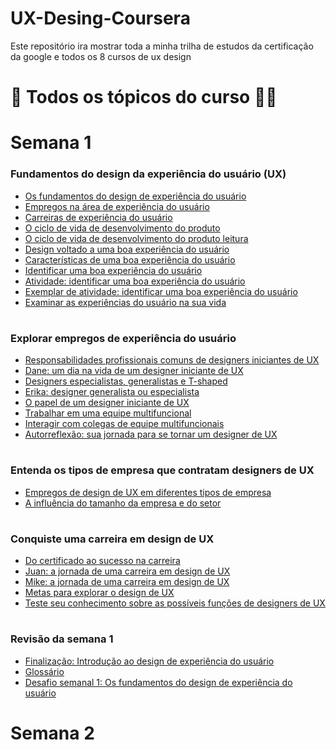 # UX-Desing-Coursera
Este repositório ira mostrar toda a minha trilha de estudos da certificação da google e todos os 8 cursos de ux design 
# :pencil: Todos os tópicos do curso :man_technologist:
# Semana 1

### Fundamentos do design da experiência do usuário (UX)

- [Os fundamentos do design de experiência do usuário](https://github.com/vhenriqueDev/UX-Desing-Coursera/blob/main/Fundamentos%20do%20design%20da%20experi%C3%AAncia%20do%20usu%C3%A1rio%20(UX)/semana-1/Os%20fundamentos%20do%20design%20de%20experi%C3%AAncia%20do%20usu%C3%A1rio.md)
- [Empregos na área de experiência do usuário](https://github.com/vhenriqueDev/UX-Desing-Coursera/blob/main/Fundamentos%20do%20design%20da%20experi%C3%AAncia%20do%20usu%C3%A1rio%20(UX)/semana-1/Empregos%20na%20%C3%A1rea%20de%20experi%C3%AAncia%20do%20usu%C3%A1rio.md)
- [Carreiras de experiência do usuário](https://github.com/vhenriqueDev/UX-Desing-Coursera/blob/main/Fundamentos%20do%20design%20da%20experi%C3%AAncia%20do%20usu%C3%A1rio%20(UX)/semana-1/Carreiras%20de%20experi%C3%AAncia%20do%20usu%C3%A1rio.md)
- [O ciclo de vida de desenvolvimento do produto](https://github.com/vhenriqueDev/UX-Desing-Coursera/blob/main/Fundamentos%20do%20design%20da%20experi%C3%AAncia%20do%20usu%C3%A1rio%20(UX)/semana-1/vida.md)
- [O ciclo de vida de desenvolvimento do produto leitura](https://github.com/vhenriqueDev/UX-Desing-Coursera/blob/main/Fundamentos%20do%20design%20da%20experi%C3%AAncia%20do%20usu%C3%A1rio%20(UX)/semana-1/vida2.md)
- [Design voltado a uma boa experiência do usuário](https://github.com/vhenriqueDev/UX-Desing-Coursera/blob/main/Fundamentos%20do%20design%20da%20experi%C3%AAncia%20do%20usu%C3%A1rio%20(UX)/semana-1/Design%20voltado%20a%20uma%20boa%20experi%C3%AAncia%20do%20usu%C3%A1rio.md)
- [Características de uma boa experiência do usuário](https://github.com/vhenriqueDev/UX-Desing-Coursera/blob/main/Fundamentos%20do%20design%20da%20experi%C3%AAncia%20do%20usu%C3%A1rio%20(UX)/semana-1/Caracter%C3%ADsticas%20de%20uma%20boa%20experi%C3%AAncia%20do%20usu%C3%A1rio.md)
- [Identificar uma boa experiência do usuário](https://github.com/vhenriqueDev/UX-Desing-Coursera/blob/main/Fundamentos%20do%20design%20da%20experi%C3%AAncia%20do%20usu%C3%A1rio%20(UX)/semana-1/Identificar%20uma%20boa%20experi%C3%AAncia%20do%20usu%C3%A1rio.md)
- [Atividade: identificar uma boa experiência do usuário](https://github.com/vhenriqueDev/UX-Desing-Coursera/blob/main/Fundamentos%20do%20design%20da%20experi%C3%AAncia%20do%20usu%C3%A1rio%20(UX)/semana-1/Atividade%20identificar%20uma%20boa%20experi%C3%AAncia%20do%20usu%C3%A1rio.md)
- [Exemplar de atividade: identificar uma boa experiência do usuário](https://github.com/vhenriqueDev/UX-Desing-Coursera/blob/main/Fundamentos%20do%20design%20da%20experi%C3%AAncia%20do%20usu%C3%A1rio%20(UX)/semana-1/Exemplar%20de%20atividade%20identificar%20uma%20boa%20experi%C3%AAncia%20do%20usu%C3%A1rio.md)
- [Examinar as experiências do usuário na sua vida](https://github.com/vhenriqueDev/UX-Desing-Coursera/blob/main/Fundamentos%20do%20design%20da%20experi%C3%AAncia%20do%20usu%C3%A1rio%20(UX)/semana-1/Examinar%20as%20experi%C3%AAncias%20do%20usu%C3%A1rio%20na%20sua%20vida.md)

#

### Explorar empregos de experiência do usuário

- [Responsabilidades profissionais comuns de designers iniciantes de UX]()
- [Dane: um dia na vida de um designer iniciante de UX]()
- [Designers especialistas, generalistas e T-shaped]()
- [Erika: designer generalista ou especialista]()
- [O papel de um designer iniciante de UX]()
- [Trabalhar em uma equipe multifuncional]()
- [Interagir com colegas de equipe multifuncionais]()
- [Autorreflexão: sua jornada para se tornar um designer de UX]()

#

### Entenda os tipos de empresa que contratam designers de UX 

- [Empregos de design de UX em diferentes tipos de empresa](https://github.com/vhenriqueDev/UX-Desing-Coursera/blob/main/Fundamentos%20do%20design%20da%20experi%C3%AAncia%20do%20usu%C3%A1rio%20(UX)/semana-1/Empregos%20de%20design%20de%20UX%20em%20diferentes%20tipos%20de%20empresa.md)
- [A influência do tamanho da empresa e do setor](https://github.com/vhenriqueDev/UX-Desing-Coursera/blob/main/Fundamentos%20do%20design%20da%20experi%C3%AAncia%20do%20usu%C3%A1rio%20(UX)/semana-1/A%20influ%C3%AAncia%20do%20tamanho%20da%20empresa%20e%20do%20setor.md)

#

### Conquiste uma carreira em design de UX 

- [Do certificado ao sucesso na carreira]()
- [Juan: a jornada de uma carreira em design de UX]()
- [Mike: a jornada de uma carreira em design de UX]()
- [Metas para explorar o design de UX]()
- [Teste seu conhecimento sobre as possíveis funções de designers de UX]()

#

### Revisão da semana 1

- [Finalização: Introdução ao design de experiência do usuário]()
- [Glossário]()
- [Desafio semanal 1: Os fundamentos do design de experiência do usuário]()

#

# Semana 2
